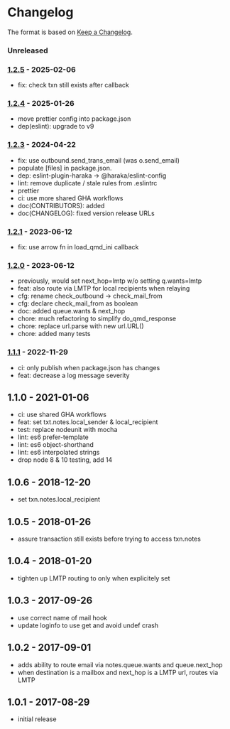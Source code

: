 # Changelog

The format is based on [Keep a Changelog](https://keepachangelog.com/).

### Unreleased

### [1.2.5] - 2025-02-06

- fix: check txn still exists after callback

### [1.2.4] - 2025-01-26

- move prettier config into package.json
- dep(eslint): upgrade to v9

### [1.2.3] - 2024-04-22

- fix: use outbound.send_trans_email (was o.send_email)
- populate [files] in package.json.
- dep: eslint-plugin-haraka -> @haraka/eslint-config
- lint: remove duplicate / stale rules from .eslintrc
- prettier
- ci: use more shared GHA workflows
- doc(CONTRIBUTORS): added
- doc(CHANGELOG): fixed version release URLs

### [1.2.1] - 2023-06-12

- fix: use arrow fn in load_qmd_ini callback

### [1.2.0] - 2023-06-12

- previously, would set next_hop=lmtp w/o setting q.wants=lmtp
- feat: also route via LMTP for local recipients when relaying
- cfg: rename check_outbound -> check_mail_from
- cfg: declare check_mail_from as boolean
- doc: added queue.wants & next_hop
- chore: much refactoring to simplify do_qmd_response
- chore: replace url.parse with new url.URL()
- chore: added many tests

### [1.1.1] - 2022-11-29

- ci: only publish when package.json has changes
- feat: decrease a log message severity

## 1.1.0 - 2021-01-06

- ci: use shared GHA workflows
- feat: set txt.notes.local_sender & local_recipient
- test: replace nodeunit with mocha
- lint: es6 prefer-template
- lint: es6 object-shorthand
- lint: es6 interpolated strings
- drop node 8 & 10 testing, add 14

## 1.0.6 - 2018-12-20

- set txn.notes.local_recipient

## 1.0.5 - 2018-01-26

- assure transaction still exists before trying to access txn.notes

## 1.0.4 - 2018-01-20

- tighten up LMTP routing to only when explicitely set

## 1.0.3 - 2017-09-26

- use correct name of mail hook
- update loginfo to use get and avoid undef crash

## 1.0.2 - 2017-09-01

- adds ability to route email via notes.queue.wants and queue.next_hop
- when destination is a mailbox and next_hop is a LMTP url, routes via LMTP

## 1.0.1 - 2017-08-29

- initial release

[1.0.1]: https://github.com/haraka/haraka-plugin-qmail-deliverable/releases/tag/v1.0.1
[1.0.2]: https://github.com/haraka/haraka-plugin-qmail-deliverable/releases/tag/v1.0.2
[1.1.0]: https://github.com/haraka/haraka-plugin-qmail-deliverable/releases/tag/1.1.0
[1.1.1]: https://github.com/haraka/haraka-plugin-qmail-deliverable/releases/tag/1.1.1
[1.2.0]: https://github.com/haraka/haraka-plugin-qmail-deliverable/releases/tag/v1.2.0
[1.2.1]: https://github.com/haraka/haraka-plugin-qmail-deliverable/releases/tag/v1.2.1
[1.2.2]: https://github.com/haraka/haraka-plugin-qmail-deliverable/releases/tag/v1.2.2
[1.3.0]: https://github.com/haraka/haraka-plugin-qmail-deliverable/releases/tag/v1.3.0
[1.2.3]: https://github.com/haraka/haraka-plugin-qmail-deliverable/releases/tag/v1.2.3
[1.2.4]: https://github.com/haraka/haraka-plugin-qmail-deliverable/releases/tag/v1.2.4
[1.2.5]: https://github.com/haraka/haraka-plugin-qmail-deliverable/releases/tag/v1.2.5
